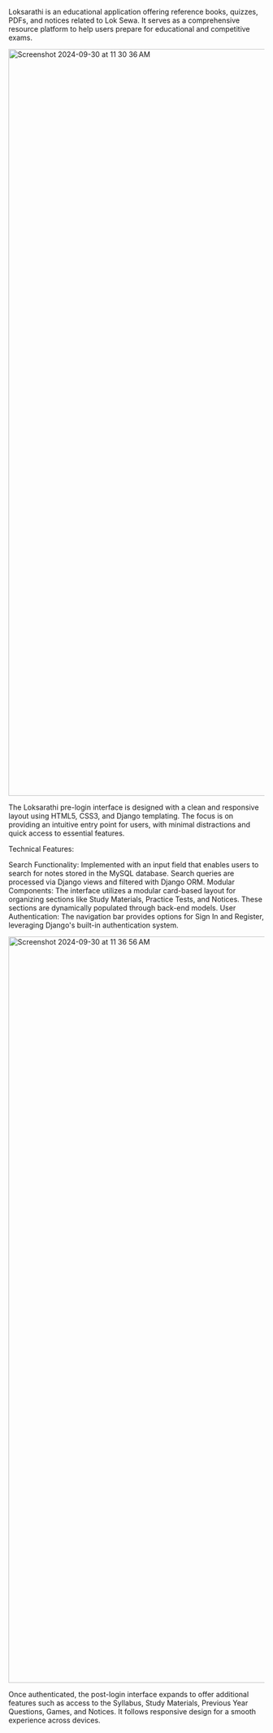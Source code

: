 Loksarathi is an educational application offering reference books, quizzes, PDFs, and notices related to Lok Sewa. It serves as a comprehensive resource platform to help users prepare for educational and competitive exams.

<img width="1470" alt="Screenshot 2024-09-30 at 11 30 36 AM" src="https://github.com/user-attachments/assets/6087ed44-af9b-4ea9-a6f8-b166b83373b6">

The Loksarathi pre-login interface is designed with a clean and responsive layout using HTML5, CSS3, and Django templating. The focus is on providing an intuitive entry point for users, with minimal distractions and quick access to essential features.

Technical Features:

Search Functionality: Implemented with an input field that enables users to search for notes stored in the MySQL database. Search queries are processed via Django views and filtered with Django ORM.
Modular Components: The interface utilizes a modular card-based layout for organizing sections like Study Materials, Practice Tests, and Notices. These sections are dynamically populated through back-end models.
User Authentication: The navigation bar provides options for Sign In and Register, leveraging Django's built-in authentication system.

<img width="1469" alt="Screenshot 2024-09-30 at 11 36 56 AM" src="https://github.com/user-attachments/assets/904a5a75-8fcd-4c5d-96dc-21450cceba38">

Once authenticated, the post-login interface expands to offer additional features such as access to the Syllabus, Study Materials, Previous Year Questions, Games, and Notices. It follows responsive design for a smooth experience across devices.



